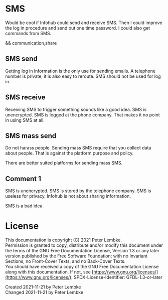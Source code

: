 # SMS
Would be cool if Infohub could send and receive SMS. Then I could improve the log in procedure and send out one time password.
I could also get commands from SMS.

&& communication,share

## SMS send
Getting log in information is the only use for sending emails.
A telephone number is private, it is also easy to reroute.
SMS should not be used for log in.

## SMS receive
Receiving SMS to trigger something sounds like a good idea.
SMS is unencrypted. SMS is logged at the phone company.
That makes it no point in using SMS at all.

## SMS mass send
Do not harass people. Sending mass SMS require that you collect data about people. That is against the platform purpose and policy.

There are better suited platforms for sending mass SMS.

## Comment 1
SMS is unencrypted. SMS is stored by the telephone company.
SMS is useless for privacy.
Infohub is not about sharing information.

SMS is a bad idea.

# License
This documentation is copyright (C) 2021 Peter Lembke.  
Permission is granted to copy, distribute and/or modify this document under the terms of the GNU Free Documentation License, Version 1.3 or any later version published by the Free Software Foundation; with no Invariant Sections, no Front-Cover Texts, and no Back-Cover Texts.  
You should have received a copy of the GNU Free Documentation License along with this documentation. If not, see [https://www.gnu.org/licenses/](https://www.gnu.org/licenses/).  SPDX-License-Identifier: GFDL-1.3-or-later

Created 2021-11-21 by Peter Lembke  
Changed 2021-11-21 by Peter Lembke  
